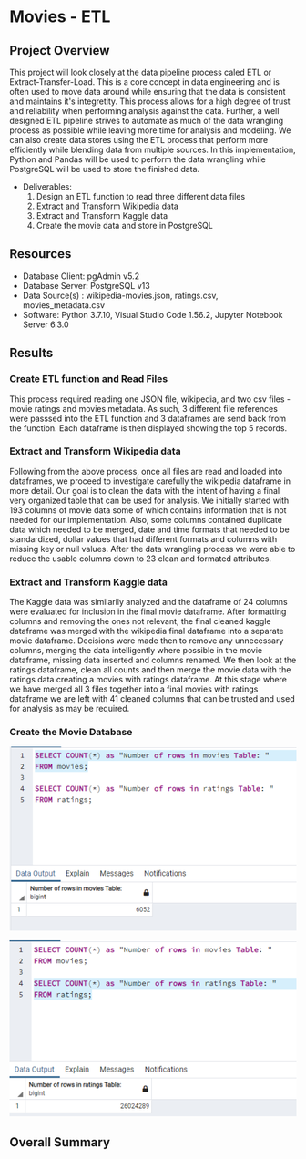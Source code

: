 # Movies - ETL


## Project Overview
This project will look closely at the data pipeline process caled ETL or Extract-Transfer-Load. This is a core concept in data engineering and is often used to move data around while ensuring that the data is consistent and maintains it's integretity. This process allows for a high degree of trust and reliability when performing analysis against the data. Further, a well designed ETL pipeline strives to automate as much of the data wrangling process as possible while leaving more time for analysis and modeling. We can also create data stores using the ETL process that perform more efficiently while  blending data from multiple sources. In this implementation, Python and Pandas will be used to perform the data wrangling while PostgreSQL will be used to store the finished data.

- Deliverables:
  1. Design an ETL function to read three different data files
  2. Extract and Transform Wikipedia data
  3. Extract and Transform Kaggle data
  4. Create the movie data and store in PostgreSQL

## Resources
- Database Client: pgAdmin v5.2
- Database Server: PostgreSQL v13
- Data Source(s) : wikipedia-movies.json, ratings.csv, movies_metadata.csv
- Software: Python 3.7.10, Visual Studio Code 1.56.2, Jupyter Notebook Server 6.3.0

## Results

### Create ETL function and Read Files

This process required reading one JSON file, wikipedia, and two csv files - movie ratings and movies metadata. As such, 3 different file references were passsed into the ETL function and 3 dataframes are send back from the function. Each dataframe is then displayed showing the top 5 records.

### Extract and Transform Wikipedia data

Following from the above process, once all files are read and loaded into dataframes, we proceed to investigate carefully the wikipedia dataframe in more detail. Our goal is to clean the data with the intent of having a final very organized table that can be used for analysis. We initially started with 193 columns of movie data some of which contains information that is not needed for our implementation. Also, some columns contained duplicate data which needed to be merged, date and time formats that needed to be standardized, dollar values that had different formats and columns with missing key or null values. After the data wrangling process we were able to reduce the usable columns down to 23 clean and formated attributes.

### Extract and Transform Kaggle data 

The Kaggle data was similarily analyzed and the dataframe of 24 columns were evaluated for inclusion in the final movie dataframe. After formatting columns and removing the ones not relevant, the final cleaned kaggle dataframe was merged with the wikipedia final dataframe into a separate movie dataframe. Decisions were made then to remove any unnecessary columns, merging the data intelligently where possible in the movie dataframe, missing data inserted and columns renamed. We then look at the ratings dataframe, clean all counts and then merge the movie data with the ratings data creating a movies with ratings dataframe. At this stage where we have merged all 3 files together into a final movies with ratings dataframe we are left with 41 cleaned columns that can be trusted and used for analysis as may be required. 

### Create the Movie Database


![DB Movie](images/movies_query.png)

![DB Ratings](images/ratings_query.png)

## Overall Summary


